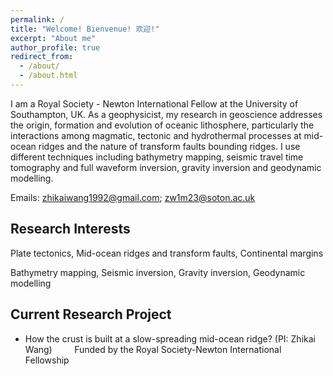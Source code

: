 ```yaml
---
permalink: /
title: "Welcome! Bienvenue! 欢迎!"
excerpt: "About me"
author_profile: true
redirect_from: 
  - /about/
  - /about.html
---
```


I am a Royal Society - Newton International Fellow at the University of Southampton, UK. As a geophysicist, my research in geoscience addresses the origin, formation and evolution of oceanic lithosphere, particularly the interactions among magmatic, tectonic and hydrothermal processes at mid-ocean ridges and the nature of transform faults bounding ridges. I use different techniques including bathymetry mapping, seismic travel time tomography and full waveform inversion, gravity inversion and geodynamic modelling.

Emails: zhikaiwang1992@gmail.com; zw1m23@soton.ac.uk

Research Interests
----
Plate tectonics, Mid-ocean ridges and transform faults, Continental margins

Bathymetry mapping, Seismic inversion, Gravity inversion, Geodynamic modelling

Current Research Project
----
* How the crust is built at a slow-spreading mid-ocean ridge? (PI: Zhikai Wang) &nbsp; &nbsp; &nbsp; &nbsp;
  Funded by the Royal Society-Newton International Fellowship
